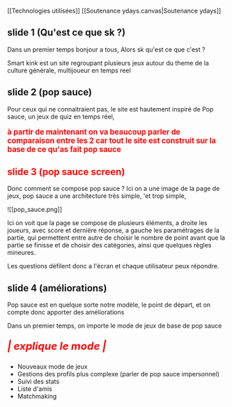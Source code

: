 [[Technologies utilisées]]
[[Soutenance ydays.canvas|Soutenance ydays]]
## slide 1 (Qu'est ce que sk ?)
Dans un premier temps bonjour a tous, 
Alors sk qu'est ce que c'est ?

Smart kink est un site regroupant plusieurs jeux autour du theme de la culture générale, multijoueur en temps reel

## slide 2 (pop sauce)
Pour ceux qui ne connaitraient pas, le site est hautement inspiré de Pop sauce, un jeux de quiz en temps réel,

<p style="color: red; font-weight:bold; font-size: 17px;">
à partir de maintenant on va beaucoup parler de comparaison entre les 2 car tout le site est construit sur la base de ce qu'as fait pop sauce
</p>

## <span style="color:red;">slide 3 (pop sauce screen)</span>

Donc comment se compose pop sauce ? Ici on a une image de la page de jeux, pop sauce a une architecture très simple, 'et trop simple, 

![[pop_sauce.png]]

Ici on voit que la page se compose de plusieurs éléments, a droite les joueurs, avec score et dernière réponse, a gauche les paramétrages de la partie, qui permettent entre autre de choisir le nombre de point avant que la partie se finisse et de choisir des catégories, ainsi que quelques règles mineures.

Les questions défilent donc a l'écran et chaque utilisateur peux répondre.

## slide 4 (améliorations)

Pop sauce est en quelque sorte notre modèle, le point de départ, et on compte donc apporter des améliorations

Dans un premier temps, on importe le mode de jeux de base de pop sauce 

<p style="color: red; font-size : 24px; font-style: italic; font-weight:bolder;">
| explique le mode |
</p>

- Nouveaux mode de jeux
- Gestions des profils plus complexe (parler de pop sauce impersonnel)
- Suivi des stats
- Liste d'amis
- Matchmaking

